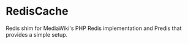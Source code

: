 # RedisCache
Redis shim for MediaWiki's PHP Redis implementation and Predis that provides a simple setup.
